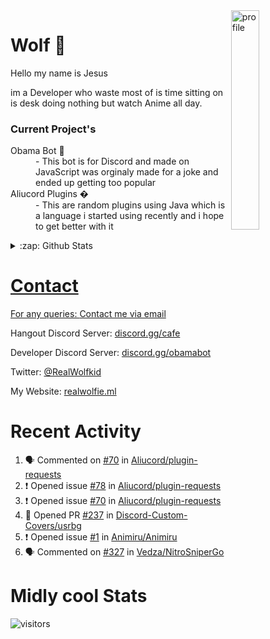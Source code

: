 
<img align="right" alt="profile" width=30% src="https://avatars1.githubusercontent.com/u/32025746?s=460&u=b71f51a6d786a0817807f3e953f36734ac4493c7&v=4">

<h1>Wolf 🐺</h1>

<p>Hello my name is Jesus 

im a Developer who waste most of is time sitting
on is desk doing nothing but watch Anime all day.

</p>


<h3>Current Project's</h3>
<dl>
  <dt>Obama Bot 🤖</dt>
  <dd>- This bot is for Discord and made on JavaScript was orginaly made for a joke and ended up getting too popular</dd>

  <dt>Aliucord Plugins �</dt>
  <dd>- This are random plugins using Java which is a language i started using recently and i hope to get better with it</dd>
</dl>

<!--<a href="https://youtube.com/c/Wolfkid">

<img src="https://img.shields.io/badge/Wolfkid%20-%23FF0000.svg?&style=for-the-badge&logo=YouTube&logoColor=white"/>
-->




<details>  
<summary>:zap: Github Stats</summary>
<a href="https://youtube.com/c/Wolfkid">
<img align="left" alt="Wolf's Github Stats" src="https://github-readme-stats.vercel.app/api?username=Wolfkid200444&show_icons=true&theme=tokyonight" />
<img align="bottom" alt="Wolf's Github Stats" src="https://github-readme-stats.vercel.app/api/top-langs/?username=Wolfkid200444&show_icons=true&theme=tokyonight"/>
  </details>

<h1>Contact</h1>
      <p>For any queries: <a href="mailto:helpwolf@gmail.com?Subject=My%20Query">Contact me via email</a></p>
      <p>Hangout Discord Server: <a href="https://discord.gg/Kf2WCQf">discord.gg/cafe</a></p>
      <p>Developer Discord Server: <a href="https://discord.gg/ZU8zFx8">discord.gg/obamabot</a></p>
      <p>Twitter: <a href="https://twitter.com/RealWolfkid">@RealWolfkid</a></p>
      <p>My Website: <a href="https://realwolfie.ml">realwolfie.ml</a></p>


  <h1> Recent Activity </h1>

<!--START_SECTION:activity-->
1. 🗣 Commented on [#70](https://github.com/Aliucord/plugin-requests/issues/70) in [Aliucord/plugin-requests](https://github.com/Aliucord/plugin-requests)
2. ❗️ Opened issue [#78](https://github.com/Aliucord/plugin-requests/issues/78) in [Aliucord/plugin-requests](https://github.com/Aliucord/plugin-requests)
3. ❗️ Opened issue [#70](https://github.com/Aliucord/plugin-requests/issues/70) in [Aliucord/plugin-requests](https://github.com/Aliucord/plugin-requests)
4. 💪 Opened PR [#237](https://github.com/Discord-Custom-Covers/usrbg/pull/237) in [Discord-Custom-Covers/usrbg](https://github.com/Discord-Custom-Covers/usrbg)
5. ❗️ Opened issue [#1](https://github.com/Animiru/Animiru/issues/1) in [Animiru/Animiru](https://github.com/Animiru/Animiru)
6. 🗣 Commented on [#327](https://github.com/Vedza/NitroSniperGo/issues/327) in [Vedza/NitroSniperGo](https://github.com/Vedza/NitroSniperGo)
<!--END_SECTION:activity-->


  <h1> Midly cool Stats </h1>

  ![visitors](https://visitor-badge.laobi.icu/badge?page_id=Wolfkid200444.Wolfkid200444)
